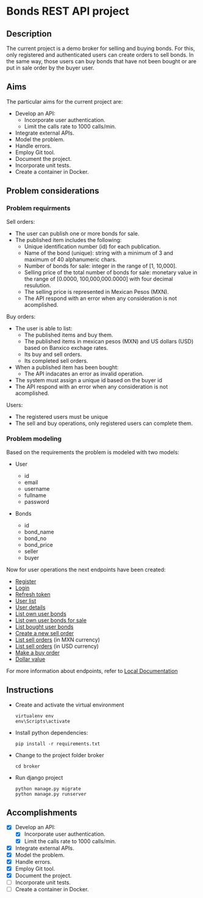 # Bonds REST API project 

## Description

The current project is a demo broker for selling and buying bonds. For this, only registered and authenticated users can create orders to sell bonds. In the same way, those users can buy bonds that have not been bought or are put in sale order by the buyer user. 

## Aims
The particular aims for the current project are:
- Develop an API:
  - Incorporate user authentication.
  - Limit the calls rate to 1000 calls/min.
- Integrate external APIs.
- Model the problem.
- Handle errors.
- Employ Git tool.
- Document the project.
- Incorporate unit tests.
- Create a container in Docker.

## Problem considerations

### Problem requirments

Sell orders:

- The user can publish one or more bonds for sale. 
- The published item includes the following:
  - Unique identification number (id) for each publication.
  - Name of the bond (unique): string with a minimum of 3 and maximum of 40 alphanumeric chars.
  - Number of bonds for sale: integer in the range of [1, 10,000].
  - Selling price of the total number of bonds for sale: monetary value in the range of [0.0000, 100,000,000.0000] with four decimal resulution.
  - The selling price is represented in Mexican Pesos (MXN).
  - The API respond with an error when any consideration is not acomplished.

Buy orders:
- The user is able to list:
  - The published items and buy them.
  - The published items in mexican pesos (MXN) and US dollars (USD) based on Banxico exchage rates.
  - Its buy and sell orders.
  - Its completed sell orders.
- When a published item has been bought:
  - The API indacates an error as invalid operation.
- The system must assign a unique id based on the buyer id
- The API respond with an error when any consideration is not acomplished.

Users:
- The registered users must be unique
- The sell and buy operations, only registered users can complete them.

### Problem modeling

Based on the requirements the problem is modeled with two models:

- User
  - id
  - email
  - username
  - fullname
  - password 

- Bonds
  - id
  - bond_name
  - bond_no
  - bond_price
  - seller
  - buyer

Now for user operations the next endpoints have been created:

- [Register](http://127.0.0.1:8000/api/users/resgister/)
- [Login](http://127.0.0.1:8000/api/users/login/)
- [Refresh token](http://127.0.0.1:8000/api/users/login/refresh/)
- [User list](http://127.0.0.1:8000/api/users/list/)
- [User details](http://127.0.0.1:8000/api/users/1/)
- [List own user bonds](http://127.0.0.1:8000/api/bonds/user/own/)
- [List own user bonds for sale](http://127.0.0.1:8000/api/bonds/user/sale/)
- [List bought user bonds](http://127.0.0.1:8000/api/bonds/user/buy/)
- [Create a new sell order](http://127.0.0.1:8000/api/bonds/create/)
- [List sell orders](http://127.0.0.1:8000/api/bonds/sale/) (in MXN currency)
- [List sell orders](http://127.0.0.1:8000/api/bonds/sale/usd/) (in USD currency)
- [Make a buy order](http://127.0.0.1:8000/api/bonds/buy/1)
- [Dollar value](http://127.0.0.1:8000/api/bonds/sale/usdinfo)

For more information about endpoints, refer to [Local Documentation](http://localhost:8000/swagger/)


## Instructions

- Create and activate the virtual environment
    ```
    virtualenv env
    env\Scripts\activate
    ```
  
- Install python dependencies:
    ```
    pip install -r requirements.txt
    ```

- Change to the project folder broker
    ```
    cd broker
    ```

- Run django project
    ```
    python manage.py migrate
    python manage.py runserver
    ```

## Accomplishments

- [x] Develop an API:
  - [x] Incorporate user authentication.
  - [x] Limit the calls rate to 1000 calls/min.
- [x] Integrate external APIs.
- [x] Model the problem.
- [x] Handle errors.
- [x] Employ Git tool.
- [x] Document the project.
- [ ] Incorporate unit tests.
- [ ] Create a container in Docker.